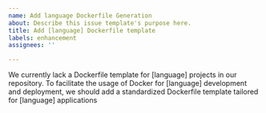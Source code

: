 ```yaml
---
name: Add language Dockerfile Generation
about: Describe this issue template's purpose here.
title: Add [language] Dockerfile template
labels: enhancement
assignees: ''

---
```


We currently lack a Dockerfile template for [language] projects in our repository. To facilitate the usage of Docker for [language] development and deployment, we should add a standardized Dockerfile template tailored for [language] applications
